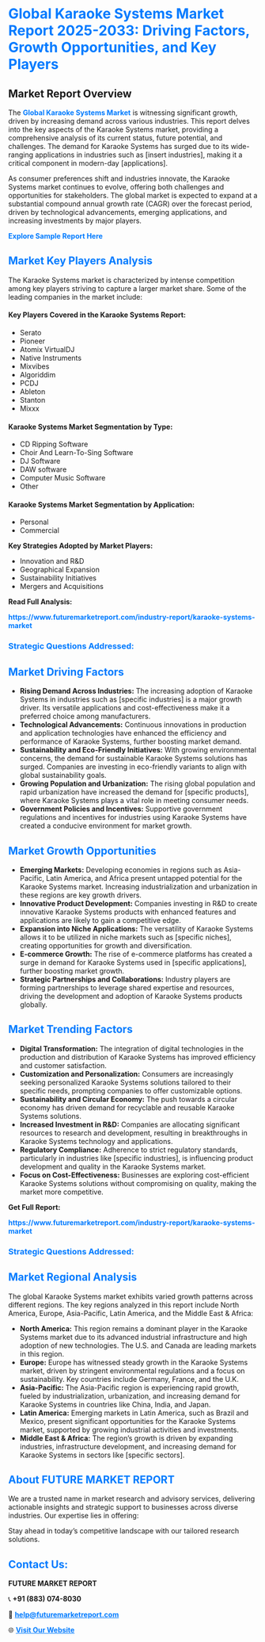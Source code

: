 <h1 style="color: #007BFF;">Global Karaoke Systems Market Report 2025-2033: Driving Factors, Growth Opportunities, and Key Players</h1>

<section id="overview">
<h2>Market Report Overview</h2>
<p>The <a href="https://www.futuremarketreport.com/industry-report/karaoke-systems-market" style="color: #007BFF; text-decoration: none;"><strong>Global Karaoke Systems Market</strong></a> is witnessing significant growth, driven by increasing demand across various industries. This report delves into the key aspects of the Karaoke Systems market, providing a comprehensive analysis of its current status, future potential, and challenges. The demand for Karaoke Systems has surged due to its wide-ranging applications in industries such as [insert industries], making it a critical component in modern-day [applications].</p>
<p>As consumer preferences shift and industries innovate, the Karaoke Systems market continues to evolve, offering both challenges and opportunities for stakeholders. The global market is expected to expand at a substantial compound annual growth rate (CAGR) over the forecast period, driven by technological advancements, emerging applications, and increasing investments by major players.</p>
</section>

<section id="overview">
<p><a href="https://www.futuremarketreport.com/request-sample/reportId=33882" style="color: #007BFF; text-decoration: none;"><strong>Explore Sample Report Here</strong></a></p>
</section>

<section id="key-players">
<h2 style="color: #007BFF;">Market Key Players Analysis</h2>
<p>The Karaoke Systems market is characterized by intense competition among key players striving to capture a larger market share. Some of the leading companies in the market include:</p>
<h4>Key Players Covered in the Karaoke Systems Report:</h4>
<ul><li>Serato</li><li>Pioneer</li><li>Atomix VirtualDJ</li><li>Native Instruments</li><li>Mixvibes</li><li>Algoriddim</li><li>PCDJ</li><li>Ableton</li><li>Stanton</li><li>Mixxx</li></ul>
<h4>Karaoke Systems Market Segmentation by Type:</h4>
<ul><li>CD Ripping Software</li><li>Choir And Learn-To-Sing Software</li><li>DJ Software</li><li>DAW software</li><li>Computer Music Software</li><li>Other</li></ul>

<h4>Karaoke Systems Market Segmentation by Application:</h4>
<ul><li>Personal</li><li>Commercial</li></ul>
<p><strong>Key Strategies Adopted by Market Players:</strong></p>
<ul>
<li>Innovation and R&D</li>
<li>Geographical Expansion</li>
<li>Sustainability Initiatives</li>
<li>Mergers and Acquisitions</li>
</ul>
</section>

<section>
<p><strong>Read Full Analysis: </strong></p><a href="https://www.futuremarketreport.com/industry-report/karaoke-systems-market" style="color: #007BFF; text-decoration: none;"><strong>https://www.futuremarketreport.com/industry-report/karaoke-systems-market</strong></a>
<h3 style="color: #007BFF;">Strategic Questions Addressed:</h3>
</section>

<section id="driving-factors">
<h2 style="color: #007BFF;">Market Driving Factors</h2>
<ul>
<li><strong>Rising Demand Across Industries:</strong> The increasing adoption of Karaoke Systems in industries such as [specific industries] is a major growth driver. Its versatile applications and cost-effectiveness make it a preferred choice among manufacturers.</li>
<li><strong>Technological Advancements:</strong> Continuous innovations in production and application technologies have enhanced the efficiency and performance of Karaoke Systems, further boosting market demand.</li>
<li><strong>Sustainability and Eco-Friendly Initiatives:</strong> With growing environmental concerns, the demand for sustainable Karaoke Systems solutions has surged. Companies are investing in eco-friendly variants to align with global sustainability goals.</li>
<li><strong>Growing Population and Urbanization:</strong> The rising global population and rapid urbanization have increased the demand for [specific products], where Karaoke Systems plays a vital role in meeting consumer needs.</li>
<li><strong>Government Policies and Incentives:</strong> Supportive government regulations and incentives for industries using Karaoke Systems have created a conducive environment for market growth.</li>
</ul>
</section>

<section id="growth-opportunities">
<h2 style="color: #007BFF;">Market Growth Opportunities</h2>
<ul>
<li><strong>Emerging Markets:</strong> Developing economies in regions such as Asia-Pacific, Latin America, and Africa present untapped potential for the Karaoke Systems market. Increasing industrialization and urbanization in these regions are key growth drivers.</li>
<li><strong>Innovative Product Development:</strong> Companies investing in R&D to create innovative Karaoke Systems products with enhanced features and applications are likely to gain a competitive edge.</li>
<li><strong>Expansion into Niche Applications:</strong> The versatility of Karaoke Systems allows it to be utilized in niche markets such as [specific niches], creating opportunities for growth and diversification.</li>
<li><strong>E-commerce Growth:</strong> The rise of e-commerce platforms has created a surge in demand for Karaoke Systems used in [specific applications], further boosting market growth.</li>
<li><strong>Strategic Partnerships and Collaborations:</strong> Industry players are forming partnerships to leverage shared expertise and resources, driving the development and adoption of Karaoke Systems products globally.</li>
</ul>
</section>

<section id="trending-factors">
<h2 style="color: #007BFF;">Market Trending Factors</h2>
<ul>
<li><strong>Digital Transformation:</strong> The integration of digital technologies in the production and distribution of Karaoke Systems has improved efficiency and customer satisfaction.</li>
<li><strong>Customization and Personalization:</strong> Consumers are increasingly seeking personalized Karaoke Systems solutions tailored to their specific needs, prompting companies to offer customizable options.</li>
<li><strong>Sustainability and Circular Economy:</strong> The push towards a circular economy has driven demand for recyclable and reusable Karaoke Systems solutions.</li>
<li><strong>Increased Investment in R&D:</strong> Companies are allocating significant resources to research and development, resulting in breakthroughs in Karaoke Systems technology and applications.</li>
<li><strong>Regulatory Compliance:</strong> Adherence to strict regulatory standards, particularly in industries like [specific industries], is influencing product development and quality in the Karaoke Systems market.</li>
<li><strong>Focus on Cost-Effectiveness:</strong> Businesses are exploring cost-efficient Karaoke Systems solutions without compromising on quality, making the market more competitive.</li>
</ul>
</section>

<section>
<p><strong>Get Full Report: </strong></p><a href="https://www.futuremarketreport.com/industry-report/karaoke-systems-market" style="color: #007BFF; text-decoration: none;"><strong>https://www.futuremarketreport.com/industry-report/karaoke-systems-market</strong></a>
<h3 style="color: #007BFF;">Strategic Questions Addressed:</h3>
</section>


<section id="regional-analysis">
<h2 style="color: #007BFF;">Market Regional Analysis</h2>
<p>The global Karaoke Systems market exhibits varied growth patterns across different regions. The key regions analyzed in this report include North America, Europe, Asia-Pacific, Latin America, and the Middle East & Africa:</p>
<ul>
<li><strong>North America:</strong> This region remains a dominant player in the Karaoke Systems market due to its advanced industrial infrastructure and high adoption of new technologies. The U.S. and Canada are leading markets in this region.</li>
<li><strong>Europe:</strong> Europe has witnessed steady growth in the Karaoke Systems market, driven by stringent environmental regulations and a focus on sustainability. Key countries include Germany, France, and the U.K.</li>
<li><strong>Asia-Pacific:</strong> The Asia-Pacific region is experiencing rapid growth, fueled by industrialization, urbanization, and increasing demand for Karaoke Systems in countries like China, India, and Japan.</li>
<li><strong>Latin America:</strong> Emerging markets in Latin America, such as Brazil and Mexico, present significant opportunities for the Karaoke Systems market, supported by growing industrial activities and investments.</li>
<li><strong>Middle East & Africa:</strong> The region’s growth is driven by expanding industries, infrastructure development, and increasing demand for Karaoke Systems in sectors like [specific sectors].</li>
</ul>
</section>

<footer>
<h2 style="color: #007BFF;">About FUTURE MARKET REPORT</h2>
<p>We are a trusted name in market research and advisory services, delivering actionable insights and strategic support to businesses across diverse industries. Our expertise lies in offering:</p>

<p>Stay ahead in today’s competitive landscape with our tailored research solutions.</p>

<h2 style="color: #007BFF;">Contact Us:</h2>
<p><strong>FUTURE MARKET REPORT</strong></p>
<p>📞 <strong>+91 (883) 074-8030</strong></p>
<p>📧 <strong><a href="mailto:help@futuremarketreport.com" style="color: #007BFF;">help@futuremarketreport.com</a></strong></p>
<p>🌐 <strong><a href="https://www.futuremarketreport.com/" style="color: #007BFF;">Visit Our Website</a></strong></p>
</footer>